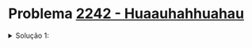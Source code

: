 # Problema [2242 - Huaauhahhuahau](https://www.beecrowd.com.br/judge/pt/runs/code/29834184)




<details>
  <summary>Solução 1:</summary>

O problema é chatinho de interpretar, até que você percebe que é só remover as consoantes e verificar se a palavra é palíndroma. Em Python fica super simples.

- [Natã Schmitt](https://github.com/NatasFX)

</details>